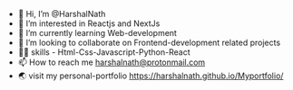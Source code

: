 - 👋 Hi, I’m @HarshalNath
- 👀 I’m interested in Reactjs and NextJs
- 🌱 I’m currently learning Web-development
- 💞️ I’m looking to collaborate on Frontend-development related projects
- 🤹‍♂️ skills - Html-Css-Javascript-Python-React
- 📫 How to reach me harshalnath@protonmail.com
- 🌏 visit my personal-portfolio https://harshalnath.github.io/Myportfolio/
<!---
HarshalNath/HarshalNath is a ✨ special ✨ repository because its `README.md` (this file) appears on your GitHub profile.
You can click the Preview link to take a look at your changes.
--->

